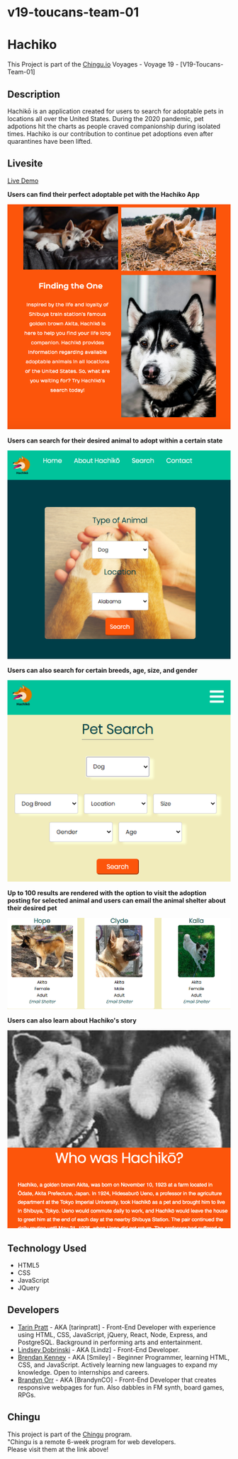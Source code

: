 # v19-toucans-team-01

# Hachiko

This Project is part of the [Chingu.io](https:chingu.io) Voyages - Voyage 19 - [V19-Toucans-Team-01]

## Description

Hachikō is an application created for users to search for adoptable pets in locations all over the United States. During the 2020 pandemic, pet adpotions hit the charts as people craved companionship during isolated times. Hachiko is our contribution to continue pet adoptions even after quarantines have been lifted. 

## Livesite

[Live Demo](https://chingu-voyages.github.io/v19-toucans-team-01/)

**Users can find their perfect adoptable pet with the Hachiko App**

![Hachiko screenshot](/images/findingTheOne.png)

**Users can search for their desired animal to adopt within a certain state**

![Hachiko screenshot](/images/landing.png)

**Users can also search for certain breeds, age, size, and gender**

![Hachiko screenshot](/images/petSearch.png)

**Up to 100 results are rendered with the option to visit the adoption posting for selected animal and users can email the animal shelter about their desired pet**

![Hachiko screenshot](/images/dogResults.png)

**Users can also learn about Hachiko's story**

![Hachiko screenshot](/images/aboutHachiko.png)

## Technology Used
* HTML5
* CSS
* JavaScript
* JQuery

## Developers

- [Tarin Pratt](https://github.com/tarinpratt) - AKA [tarinpratt] - Front-End Developer with experience using HTML, CSS, JavaScript, jQuery, React, Node, Express, and PostgreSQL. Background in performing arts and entertainment.
- [Lindsey Dobrinski](https://github.com/ldobrinski) - AKA [Lindz] - Front-End Developer.
- [Brendan Kenney](https://github.com/ReyWilly) - AKA [Smiley] - Beginner Programmer, learning HTML, CSS, and JavaScript. Actively learning new languages to expand my knowledge. Open to internships and careers.
- [Brandyn Orr](https://github.com/BrandynCO) - AKA [BrandynCO] - Front-End Developer that creates responsive webpages for fun. Also dabbles in FM synth, board games, RPGs.

## Chingu

This project is part of the [Chingu](https://chingu.io) program.<br/>
"Chingu is a remote 6-week program for web developers. <br/>
Please visit them at the link above!